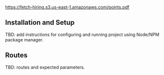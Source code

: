 https://fetch-hiring.s3.us-east-1.amazonaws.com/points.pdf

## Installation and Setup
TBD: add instructions for configuring and running project using Node/NPM package manager.

## Routes
TBD: routes and expected parameters.
